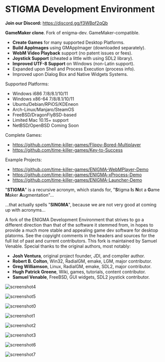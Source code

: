 # STIGMA Development Environment

**Join our Discord:** https://discord.gg/f3WBpf2qQb

**GameMaker clone**. Fork of enigma-dev. GameMaker-compatible.

- **Create Games** for many supported Desktop Platforms.
- **Build AppImages** using GMAppImager (downloaded separately).
- **WebM Video Playback** support (no patent issues or fees).
- **Joystick Support** (cheated a little with using SDL2 library).
- **Improved UTF-8 Support** on Windows (non-Latin support).
- Expanded upon Shell and Process Execution (process info).
- Improved upon Dialog Box and Native Widgets Systems.

Supported Platforms:

- Windows i686 7/8/8.1/10/11
- Windows x86-64 7/8/8.1/10/11
- Ubuntu/Debian/RPiOS/KDEneon
- Arch-Linux/Manjaro/SteamOS
- FreeBSD/DragonFlyBSD-based
- Limited Mac 10.15+ support
- NetBSD/OpenBSD Coming Soon

Complete Games:

- https://github.com/time-killer-games/Flippy-Bored-Multiplayer
- https://github.com/time-killer-games/Key-to-Success

Example Projects:

- https://github.com/time-killer-games/ENIGMA-WebMPlayer-Demo
- https://github.com/time-killer-games/ENIGMA-xProcess-Demo
- https://github.com/time-killer-games/ENIGMA-Launcher-Demo

"**STIGMA**" is a recursive acronym, which stands for, "**S**tigma **I**s **N**ot a **G**ame **M**aker **A**ugmentation"...

...that actually spells "**SINGMA**", because we are not very good at coming up with acronyms...

A fork of the ENIGMA Development Environment that strives to go a different direction than that of the software it stemmed from, in hopes to provide a much more stable and appealing game dev software for desktop platorms. See the copyight comments in the headers and sources for the full list of past and current contributors. This fork is maintained by Samuel Venable. Special thanks to the original authors, most notably:

- **Josh Ventura**, original project founder, JDI, and compiler author.
- **Robert B. Colton**, Win32, RadialGM, emake, LGM, major contributor.
- **Greg Williamson**, Linux, RadialGM, emake, SDL2, major contributor.
- **Hugh Patrick Greene**, Wiki, games, tutorials, content contributor.
- **Samuel Venable**, FreeBSD, GUI widgets, SDL2 joystick contributor.

![screenshot4](https://github.com/time-killer-games/stigma-dev/raw/master/Resources/screenshot4.png)

![screenshot5](https://github.com/time-killer-games/stigma-dev/raw/master/Resources/screenshot5.png)

![screenshot0](https://github.com/time-killer-games/stigma-dev/raw/master/Resources/screenshot0.png)

![screenshot1](https://github.com/time-killer-games/stigma-dev/raw/master/Resources/screenshot1.png)

![screenshot2](https://github.com/time-killer-games/stigma-dev/raw/master/Resources/screenshot2.png)

![screenshot3](https://github.com/time-killer-games/stigma-dev/raw/master/Resources/screenshot3.png)

![screenshot6](https://github.com/time-killer-games/stigma-dev/raw/master/Resources/screenshot6.png)

![screenshot7](https://github.com/time-killer-games/stigma-dev/raw/master/Resources/screenshot7.png)

